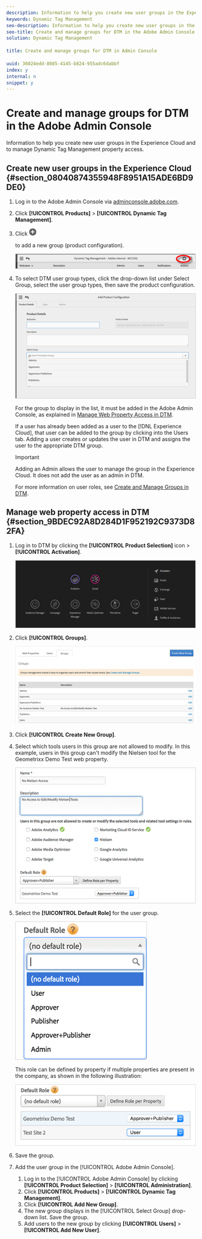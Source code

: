 ```yaml
---
description: Information to help you create new user groups in the Experience Cloud and to manage Dynamic Tag Management property access.
keywords: Dynamic Tag Management
seo-description: Information to help you create new user groups in the Experience Cloud and to manage Dynamic Tag Management property access.
seo-title: Create and manage groups for DTM in the Adobe Admin Console
solution: Dynamic Tag Management

title: Create and manage groups for DTM in Admin Console

uuid: 36024edd-8085-4145-b824-955adc6dabbf
index: y
internal: n
snippet: y
---
```


# Create and manage groups for DTM in the Adobe Admin Console

Information to help you create new user groups in the Experience Cloud and to manage Dynamic Tag Management property access.

## Create new user groups in the Experience Cloud {#section_08040874355948F8951A15ADE6BD9DE0}

1. Log in to the Adobe Admin Console via [adminconsole.adobe.com](https://adminconsole.adobe.com/). 
1. Click **[!UICONTROL Products]** > **[!UICONTROL Dynamic Tag Management]**. 
1. Click  ![](assets/icon_expand.png)

   to add a new group (product configuration).

   ![](assets/add-group-new.png)

1. To select DTM user group types, click the drop-down list under Select Group, select the user group types, then save the product configuration.

   ![](assets/groups1.png)

   For the group to display in the list, it must be added in the Adobe Admin Console, as explained in [Manage Web Property Access in DTM](../administration/c-create-manage-groups-enterprise-dashboard.md#section_9BDEC92A8D284D1F952192C9373D82FA).

   If a user has already been added as a user to the [!DNL Experience Cloud], that user can be added to the group by clicking into the Users tab. Adding a user creates or updates the user in DTM and assigns the user to the appropriate DTM group.

   >[!IMPORTANT]
   >
   >Adding an Admin allows the user to manage the group in the Experience Cloud. It does not add the user as an admin in DTM.

   For more information on user roles, see [Create and Manage Groups in DTM](../administration/groups.md#concept_6494F1EF2400457ABCED8D860951CD36).

## Manage web property access in DTM {#section_9BDEC92A8D284D1F952192C9373D82FA}

1. Log in to DTM by clicking the **[!UICONTROL Product Selection]** icon > **[!UICONTROL Activation]**.

   ![](assets/activation.png)

1. Click **[!UICONTROL Groups]**.

   ![](assets/groups-dtm.png)

1. Click **[!UICONTROL Create New Group]**. 
1. Select which tools users in this group are not allowed to modify. In this example, users in this group can't modify the Nielsen tool for the Geometrixx Demo Test web property.

   ![](assets/nielsen.png)

1. Select the **[!UICONTROL Default Role]** for the user group.

   ![](assets/default-role.png)

   This role can be defined by property if multiple properties are present in the company, as shown in the following illustration:

   ![](assets/default-role-2.png)

1. Save the group.
1. Add the user group in the [!UICONTROL Adobe Admin Console].
   1. Log in to the [!UICONTROL Adobe Admin Console] by clicking **[!UICONTROL Product Selection]** > **[!UICONTROL Administration]**.
   1. Click **[!UICONTROL Products]** > **[!UICONTROL Dynamic Tag Management]**.
   1. Click **[!UICONTROL Add New Group]**.
   1. The new group displays in the [!UICONTROL Select Group] drop-down list. Save the group.
   1. Add users to the new group by clicking **[!UICONTROL Users]** > **[!UICONTROL Add New User]**.

